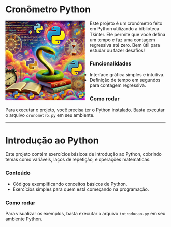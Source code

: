 # Cronômetro Python

<img src="https://github.com/oTalDoWaaase/projetos-faculdade/blob/main/python.png" align="left" width="250" style="margin: 0 15px 15px 0;">

Este projeto é um cronômetro feito em Python utilizando a biblioteca Tkinter. Ele permite que você defina um tempo e faz uma contagem regressiva até zero. Bem útil para estudar ou fazer desafios!

### Funcionalidades
- Interface gráfica simples e intuitiva.
- Definição de tempo em segundos para contagem regressiva.

### Como rodar
Para executar o projeto, você precisa ter o Python instalado. Basta executar o arquivo `cronometro.py` em seu ambiente.

---

# Introdução ao Python

Este projeto contém exercícios básicos de introdução ao Python, cobrindo temas como variáveis, laços de repetição, e operações matemáticas.

### Conteúdo
- Códigos exemplificando conceitos básicos de Python.
- Exercícios simples para quem está começando na programação.

### Como rodar
Para visualizar os exemplos, basta executar o arquivo `introducao.py` em seu ambiente Python.
